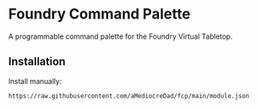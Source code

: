 # Foundry Command Palette

A programmable command palette for the Foundry Virtual Tabletop.

## Installation

Install manually:

```bash
https://raw.githubusercontent.com/aMediocreDad/fcp/main/module.json
```
